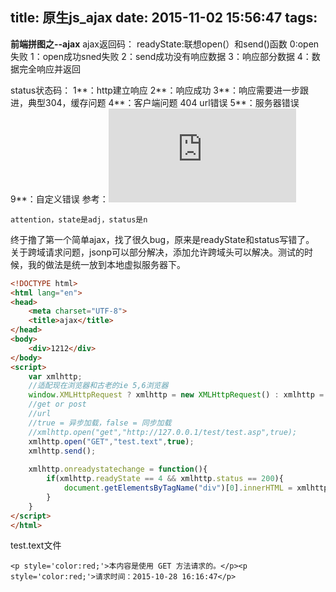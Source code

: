 title: 原生js_ajax
date: 2015-11-02 15:56:47
tags:
---
**前端拼图之--ajax**
ajax返回码：
readyState:联想open(）和send()函数
0:open失败
1：open成功sned失败
2：send成功没有响应数据
3：响应部分数据
4：数据完全响应并返回

status状态码：
1**：http建立响应
2**：响应成功
3**：响应需要进一步跟进，典型304，缓存问题
4**：客户端问题 404 url错误
5**：服务器错误
9**：自定义错误
参考：![状态码](http://www.cnblogs.com/lxinxuan/archive/2009/10/22/1588053.html)

`attention，state是adj，status是n`

终于撸了第一个简单ajax，找了很久bug，原来是readyState和status写错了。
关于跨域请求问题，jsonp可以部分解决，添加允许跨域头可以解决。测试的时候，我的做法是统一放到本地虚拟服务器下。
```html
<!DOCTYPE html>
<html lang="en">
<head>
	<meta charset="UTF-8">
	<title>ajax</title>
</head>
<body>
	<div>1212</div>
</body>
<script>
	var xmlhttp;
	//适配现在浏览器和古老的ie 5,6浏览器
	window.XMLHttpRequest ? xmlhttp = new XMLHttpRequest() : xmlhttp = new ActiveObject("Microsoft.XMLHttpRequest");
	//get or post
	//url
	//true = 异步加载，false = 同步加载
	//xmlhttp.open("get","http://127.0.0.1/test/test.asp",true);
	xmlhttp.open("GET","test.text",true);
	xmlhttp.send();
	
	xmlhttp.onreadystatechange = function(){
		if(xmlhttp.readyState == 4 && xmlhttp.status == 200){
			document.getElementsByTagName("div")[0].innerHTML = xmlhttp.responseText;
		}
	} 
</script>
</html>
```
test.text文件
```text
<p style='color:red;'>本内容是使用 GET 方法请求的。</p><p style='color:red;'>请求时间：2015-10-28 16:16:47</p>
```
